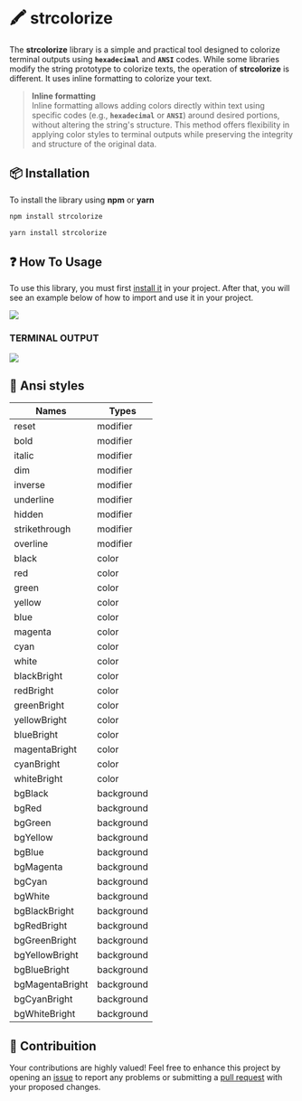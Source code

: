 # 🖍️ strcolorize
The **strcolorize** library is a simple and practical tool designed to colorize terminal outputs using **`hexadecimal`** and **`ANSI`** codes. While some libraries modify the string prototype to colorize texts, the operation of **strcolorize** is different. It uses inline formatting to colorize your text.

> **Inline formatting**\
> Inline formatting allows adding colors directly within text using specific codes (e.g., **`hexadecimal`** or **`ANSI`**) around desired portions, without altering the string's structure. This method offers flexibility in applying color styles to terminal outputs while preserving the integrity and structure of the original data.

## 📦 Installation
To install the library using **npm** or **yarn**
```bash
npm install strcolorize
```
```bash
yarn install strcolorize
```

## ❓ How To Usage
To use this library, you must first [install it](#-installation) in your project. After that, you will see an example below of how to import and use it in your project.

<img src="https://i.postimg.cc/76sZQFC0/3.png">

### TERMINAL OUTPUT

<img src="https://i.postimg.cc/4xVMLpK1/Screenshot-211.png" href="Terminal output">

## 🔹 Ansi styles
| Names             | Types       |
|-------------------|-------------|
| reset             | modifier    |
| bold              | modifier    |
| italic            | modifier    |
| dim               | modifier    |
| inverse           | modifier    |
| underline         | modifier    |
| hidden            | modifier    |
| strikethrough     | modifier    |
| overline          | modifier    |
| black             | color       |
| red               | color       |
| green             | color       |
| yellow            | color       |
| blue              | color       |
| magenta           | color       |
| cyan              | color       |
| white             | color       |
| blackBright       | color       |
| redBright         | color       |
| greenBright       | color       |
| yellowBright      | color       |
| blueBright        | color       |
| magentaBright     | color       |
| cyanBright        | color       |
| whiteBright       | color       |
| bgBlack           | background  |
| bgRed             | background  |
| bgGreen           | background  |
| bgYellow          | background  |
| bgBlue            | background  |
| bgMagenta         | background  |
| bgCyan            | background  |
| bgWhite           | background  |
| bgBlackBright     | background  |
| bgRedBright       | background  |
| bgGreenBright     | background  |
| bgYellowBright    | background  |
| bgBlueBright      | background  |
| bgMagentaBright   | background  |
| bgCyanBright      | background  |
| bgWhiteBright     | background  |

## 💖 Contribuition
Your contributions are highly valued! Feel free to enhance this project by opening an [issue](https://github.com/seveenxs/strcolorize/issues) to report any problems or submitting a [pull request](https://github.com/seveenxs/strcolorize/pulls) with your proposed changes.